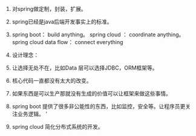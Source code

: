 1. 对spring做定制，封装，扩展。      
2. spring已经是java后端开发事实上的标准。       
3. spring boot： build anything。  spring cloud ： coordinate anything。  spring cloud data flow： connect everything           
4. 设计理念：      
  1. 让选择无处不在，比如Data 层可以选择JDBC，ORM框架等。          
  
  
5. 核心代码一直都没有太大的改变。     
6. 如果东西是可以生产那就没有生成的价值可以让框架来做这些事情。  
7. spring boot 提供了很多非公能性的东西，比如监控，安全等。让程序员更关注业务逻辑。       ’
8. spring cloud 简化分布式系统的开发。   
